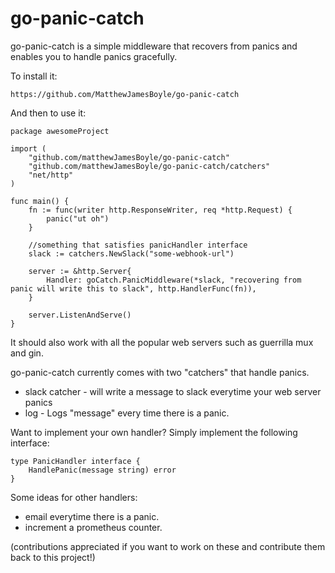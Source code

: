 # go-panic-catch

go-panic-catch is a simple middleware that recovers from panics and enables you to handle panics gracefully.

To install it:

```https://github.com/MatthewJamesBoyle/go-panic-catch```

And then to use it:
```
package awesomeProject

import (
	"github.com/matthewJamesBoyle/go-panic-catch"
	"github.com/matthewJamesBoyle/go-panic-catch/catchers"
	"net/http"
)

func main() {
	fn := func(writer http.ResponseWriter, req *http.Request) {
		panic("ut oh")
	}

	//something that satisfies panicHandler interface
	slack := catchers.NewSlack("some-webhook-url")

	server := &http.Server{
		Handler: goCatch.PanicMiddleware(*slack, "recovering from panic will write this to slack", http.HandlerFunc(fn)),
	}

	server.ListenAndServe()
}

```

It should also work with all the popular web servers such as guerrilla mux and gin.

go-panic-catch currently comes with two "catchers" that handle panics.
* slack catcher - will write a message to slack everytime your web server panics
* log - Logs "message" every time there is a panic.

Want to implement your own handler? Simply implement the following interface:
```
type PanicHandler interface {
	HandlePanic(message string) error
}
```

Some ideas for other handlers:
* email everytime there is a panic.
* increment a prometheus counter.

(contributions appreciated if you want to work on these and contribute them back to this project!)
